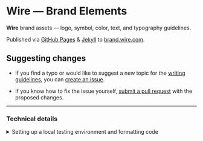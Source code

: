 # Wire — Brand Elements

**Wire** brand assets — logo, symbol, color, text, and typography guidelines.

Published via [GitHub Pages][1] & [Jekyll][2] to [brand.wire.com][3].

## Suggesting changes

* If you find a typo or would like to suggest a new topic for the [writing guidelines](https://brand.wire.com/text/), you can [create an issue](https://github.com/wireapp/brand/issues/new).

* If you know how to fix the issue yourself, [submit a pull request](https://help.github.com/articles/using-pull-requests/) with the proposed changes.

---

### Technical details

<details>
<summary>Setting up a local testing environment and formatting code</summary>

## Setting up a local testing environment

The `brand` microsite can be set up to run locally on your computer so you can preview your changes before submitting a pull request.

The instructions below assume you're on a Mac with [Homebrew][4] installed.

1. Install the latest Ruby version via Homebrew:

   ```sh
   brew install ruby
   ```

2. Install [Bundler][5]:

   ```sh
   gem install bundler
   ```

3. Install the GitHub Pages gem and bundled dependencies:

   ```sh
   bundle install
   ```

4. Run [Jekyll][6]:

   ```sh
   bundle exec jekyll serve
   ```

This runs the site locally, so you can view your local clone of the `brand` microsite at [http://127.0.0.1:4000/][7].

At this stage, what you see there should be identical to the production version of the site at [brand.wire.com][3].

**Note:** For more details, see [Setting up your GitHub Pages site locally with Jekyll][8].

## Formatting code with Prettier

The `brand` microsite uses [Prettier][9] to automatically format code and enforce consistency across the project.

The [prettier-setup][10] installs Prettier and various dependencies, configures formatting rules and sets up commit hooks to ensure files are formatted correctly before commiting.

1. Install the [yarn][11] JavaScript package manager via Homebrew:

   ```sh
   brew install yarn
   ```

2. Run `yarn` to install Prettier and dependencies:

   ```sh
   yarn
   ```

Now when you edit any of the JSON, Markdown or Sass files in the project, they will be automatically reformatted when you stage your changes in Git.

**Tip:** You can also run Prettier manually via the `yarn fix` command to verify the results before committing.

</details>

[1]: https://pages.github.com
[2]: https://jekyllrb.com
[3]: https://brand.wire.com
[4]: http://brew.sh
[5]: http://bundler.io
[6]: http://jekyllrb.com
[7]: http://127.0.0.1:4000/
[8]: https://help.github.com/articles/setting-up-your-github-pages-site-locally-with-jekyll/
[9]: https://prettier.io
[10]: https://github.com/lipis/prettier-setup
[11]: https://yarnpkg.com
